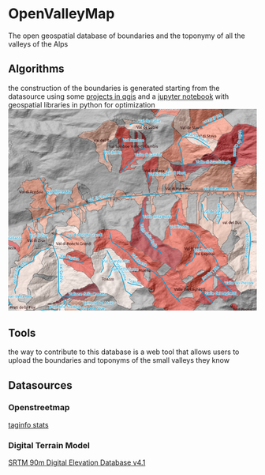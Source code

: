 # OpenValleyMap

The open geospatial database of boundaries and the toponymy of all the valleys of the Alps

## Algorithms

the construction of the boundaries is generated starting from the datasource using some [projects in qgis](jupyter/qgis) and a [jupyter notebook](jupyter) with geospatial libraries in python for optimization
![](jupyter/qgis/join_line_basin_by_name.png)

## Tools

the way to contribute to this database is a web tool that allows users to upload the boundaries and toponyms of the small valleys they know

## Datasources

### Openstreetmap

[taginfo stats](https://taginfo.openstreetmap.org/search?q=valley)

### Digital Terrain Model

[SRTM 90m Digital Elevation Database v4.1](https://cgiarcsi.community/data/srtm-90m-digital-elevation-database-v4-1/)

